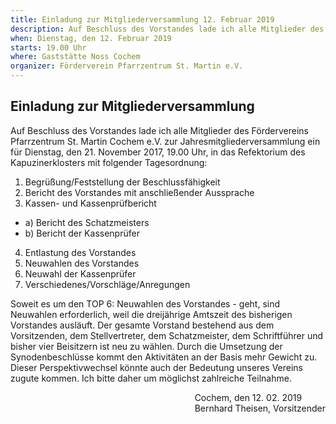 ```yaml
---
title: Einladung zur Mitgliederversammlung 12. Februar 2019
description: Auf Beschluss des Vorstandes lade ich alle Mitglieder des Fördervereins Pfarrzentrum St. Martin Cochem e.V. zur Jahresmitgliederversammlung ein
when: Dienstag, den 12. Februar 2019
starts: 19.00 Uhr
where: Gaststätte Noss Cochem
organizer: Förderverein Pfarrzentrum St. Martin e.V.
---
```

## Einladung zur Mitgliederversammlung

Auf Beschluss des Vorstandes lade ich alle Mitglieder des Fördervereins Pfarrzentrum St. Martin Cochem e.V. zur Jahresmitgliederversammlung ein für Dienstag, den 21. November 2017, 19.00 Uhr, in das Refektorium des Kapuzinerklosters mit folgender Tagesordnung:

1. Begrüßung/Feststellung der Beschlussfähigkeit
2. Bericht des Vorstandes mit anschließender Aussprache
3. Kassen- und Kassenprüfbericht
- a) Bericht des Schatzmeisters
- b) Bericht der Kassenprüfer
4. Entlastung des Vorstandes
5. Neuwahlen des Vorstandes
6. Neuwahl der Kassenprüfer
7. Verschiedenes/Vorschläge/Anregungen


Soweit es um den TOP 6: Neuwahlen des Vorstandes - geht, sind Neuwahlen erforderlich, weil die dreijährige Amtszeit des bisherigen Vorstandes ausläuft. Der gesamte Vorstand bestehend aus dem Vorsitzenden, dem Stellvertreter, dem Schatzmeister, dem Schriftführer und bisher  vier Beisitzern ist neu zu wählen. Durch die Umsetzung der Synodenbeschlüsse kommt den Aktivitäten an der Basis mehr Gewicht zu. Dieser Perspektivwechsel könnte auch der Bedeutung unseres Vereins zugute kommen. 
Ich bitte daher um möglichst  zahlreiche Teilnahme.

<div style="float:right;">Cochem, den 12. 02. 2019<br>
Bernhard Theisen, Vorsitzender
<br>
<br>
</div>
